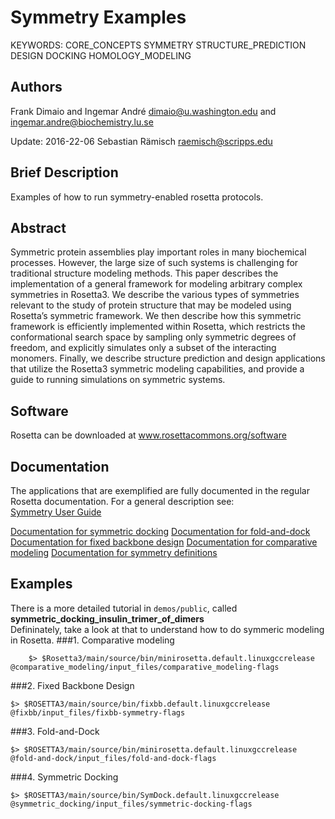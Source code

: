 # Symmetry Examples

KEYWORDS: CORE_CONCEPTS SYMMETRY STRUCTURE_PREDICTION DESIGN DOCKING HOMOLOGY_MODELING  

## Authors
Frank Dimaio and Ingemar André
dimaio@u.washington.edu and ingemar.andre@biochemistry.lu.se

Update: 2016-22-06 
Sebastian Rämisch
raemisch@scripps.edu

## Brief Description
Examples of how to run symmetry-enabled rosetta protocols.

## Abstract

Symmetric protein assemblies play important roles in many biochemical processes. However, the large size of such systems is challenging for traditional structure modeling methods. This paper describes the implementation of a general framework for modeling arbitrary complex symmetries in Rosetta3.  We describe the various types of symmetries relevant to the study of protein structure that may be modeled using Rosetta’s symmetric framework.  We then describe how this symmetric framework is efficiently implemented within Rosetta, which restricts the conformational search space by sampling only symmetric degrees of freedom, and explicitly simulates only a subset of the interacting monomers.  Finally, we describe structure prediction and design applications that utilize the Rosetta3 symmetric modeling capabilities, and provide a guide to running simulations on symmetric systems.

## Software

Rosetta can be downloaded at www.rosettacommons.org/software

## Documentation

The applications that are exemplified are fully documented in the regular Rosetta documentation. For a general description see:  
[Symmetry User Guide](https://www.rosettacommons.org/docs/wiki/rosetta_basics/structural_concepts/symmetry)

[Documentation for symmetric docking](https://www.rosettacommons.org/docs/wiki/application_documentation/docking/sym-dock)
[Documentation for fold-and-dock](https://www.rosettacommons.org/docs/wiki/application_documentation/structure_prediction/fold-and-dock)
[Documentation for fixed backbone design](https://www.rosettacommons.org/docs/wiki/application_documentation/design/fixbb)
[Documentation for comparative modeling](https://www.rosettacommons.org/docs/wiki/application_documentation/structure_prediction/RosettaCM)
[Documentation for symmetry definitions](https://www.rosettacommons.org/docs/wiki/application_documentation/utilities/make-symmdef-file-denovo)

## Examples

There is a more detailed tutorial in `demos/public`, called **symmetric_docking_insulin_trimer_of_dimers**  
Defininately, take a look at that to understand how to do symmeric modeling in Rosetta. 
###1. Comparative modeling

```
    $> $Rosetta3/main/source/bin/minirosetta.default.linuxgccrelease @comparative_modeling/input_files/comparative_modeling-flags
```

###2. Fixed Backbone Design

```
$> $ROSETTA3/main/source/bin/fixbb.default.linuxgccrelease @fixbb/input_files/fixbb-symmetry-flags
```

###3. Fold-and-Dock
```
$> $ROSETTA3/main/source/bin/minirosetta.default.linuxgccrelease @fold-and-dock/input_files/fold-and-dock-flags
```

###4. Symmetric Docking
```
$> $ROSETTA3/main/source/bin/SymDock.default.linuxgccrelease  @symmetric_docking/input_files/symmetric-docking-flags
```
